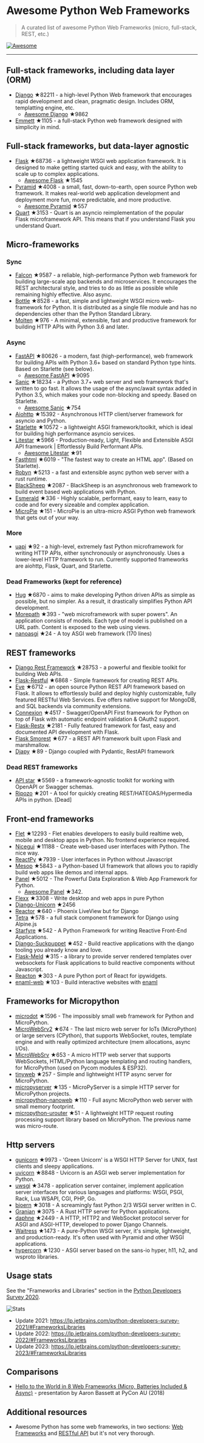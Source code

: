 # Awesome Python Web Frameworks


> A curated list of awesome Python Web Frameworks (micro, full-stack, REST, etc.)


[![Awesome](https://awesome.re/badge.svg)](https://awesome.re)

---

## Full-stack frameworks, including data layer (ORM)


- [Django](https://github.com/django/django) ★82211 - a high-level Python Web framework that encourages rapid development and clean, pragmatic design. Includes ORM, templatting engine, etc.
  - [Awesome Django](https://github.com/wsvincent/awesome-django) ★9862
- [Emmett](https://github.com/emmett-framework/emmett) ★1105 - a full-stack Python web framework designed with simplicity in mind.

## Full-stack frameworks, but data-layer agnostic

- [Flask](https://github.com/pallets/flask) ★68736 - a lightweight WSGI web application framework. It is designed to make getting started quick and easy, with the ability to scale up to complex applications.
  - [Awesome Flask](https://github.com/mjhea0/awesome-flask) ★1545
- [Pyramid](https://github.com/Pylons/pyramid) ★4008 - a small, fast, down-to-earth, open source Python web framework. It makes real-world web application development and deployment more fun, more predictable, and more productive.
  - [Awesome Pyramid](https://github.com/uralbash/awesome-pyramid) ★557
- [Quart](https://github.com/pallets/quart) ★3153 - Quart is an asyncio reimplementation of the popular Flask microframework API. This means that if you understand Flask you understand Quart.

## Micro-frameworks

### Sync

- [Falcon](https://github.com/falconry/falcon) ★9587 - a reliable, high-performance Python web framework for building large-scale app backends and microservices. It encourages the REST architectural style, and tries to do as little as possible while remaining highly effective. Also async.
- [Bottle](https://github.com/bottlepy/bottle) ★8528 - a fast, simple and lightweight WSGI micro web-framework for Python. It is distributed as a single file module and has no dependencies other than the Python Standard Library.
- [Molten](https://github.com/Bogdanp/molten) ★976 - A minimal, extensible, fast and productive framework for building HTTP APIs with Python 3.6 and later.

### Async

- [FastAPI](https://github.com/tiangolo/fastapi) ★80626 - a modern, fast (high-performance), web framework for building APIs with Python 3.6+ based on standard Python type hints. Based on Starlette (see below).
  - [Awesome FastAPI](https://github.com/mjhea0/awesome-fastapi) ★9095
- [Sanic](https://github.com/sanic-org/sanic) ★18234 - a Python 3.7+ web server and web framework that's written to go fast. It allows the usage of the async/await syntax added in Python 3.5, which makes your code non-blocking and speedy. Based on Starlette.
  - [Awesome Sanic](https://github.com/mekicha/awesome-sanic) ★754
- [Aiohttp](https://github.com/aio-libs/aiohttp) ★15392 - Asynchronous HTTP client/server framework for asyncio and Python.
- [Starlette](https://github.com/encode/starlette) ★10572 - a lightweight ASGI framework/toolkit, which is ideal for building high performance asyncio services.
- [Litestar](https://github.com/litestar-org/litestar) ★5966 - Production-ready, Light, Flexible and Extensible ASGI API framework | Effortlessly Build Performant APIs.
  - [Awesome Litestar](https://github.com/litestar-org/awesome-litestar) ★91
- [Fasthtml](https://github.com/AnswerDotAI/fasthtml) ★6019 - "The fastest way to create an HTML app". (Based on Starlette).
- [Robyn](https://github.com/sansyrox/robyn) ★5213 - a fast and extensible async python web server with a rust runtime.
- [BlackSheep](https://github.com/Neoteroi/BlackSheep) ★2087 - BlackSheep is an asynchronous web framework to build event based web applications with Python.
- [Esmerald](https://github.com/dymmond/esmerald) ★336 - Highly scalable, performant, easy to learn, easy to code and for every sizeable and complex application.
- [MicroPie](https://github.com/patx/micropie) ★151 - MicroPie is an ultra-micro ASGI Python web framework that gets out of your way. 


### More

- [uapi](https://github.com/Tinche/uapi) ★92 - a high-level, extremely fast Python microframework for writing HTTP APIs, either synchronously or asynchronously. Uses a lower-level HTTP framework to run. Currently supported frameworks are aiohttp, Flask, Quart, and Starlette.

### Dead Frameworks (kept for reference)

- [Hug](https://github.com/hugapi/hug) ★6870 - aims to make developing Python driven APIs as simple as possible, but no simpler. As a result, it drastically simplifies Python API development.
- [Morepath](https://github.com/morepath/morepath) ★393 - "web microframework with super powers". An application consists of models. Each type of model is published on a URL path. Content is exposed to the web using views.
- [nanoasgi](https://github.com/qweeze/nanoasgi) ★24 - A toy ASGI web framework (170 lines)


## REST frameworks

- [Django Rest Framework](https://github.com/encode/django-rest-framework) ★28753 - a powerful and flexible toolkit for building Web APIs.
- [Flask-Restful](https://github.com/flask-restful/flask-restful) ★6868 - Simple framework for creating REST APIs.
- [Eve](https://github.com/pyeve/eve) ★6712 - an open source Python REST API framework based on Flask. It allows to effortlessly build and deploy highly customizable, fully featured RESTful Web Services. Eve offers native support for MongoDB, and SQL backends via community extensions.
- [Connexion](https://github.com/zalando/connexion) ★4517 - Swagger/OpenAPI First framework for Python on top of Flask with automatic endpoint validation & OAuth2 support.
- [Flask-Restx](https://github.com/python-restx/flask-restx) ★2181 - Fully featured framework for fast, easy and documented API development with Flask.
- [Flask Smorest](https://github.com/marshmallow-code/flask-smorest) ★677 - a REST API framework built upon Flask and marshmallow.
- [Djapy](https://github.com/Bishwas-py/djapy) ★89 - Django coupled with Pydantic, RestAPI framework

### Dead REST frameworks

- [API star](https://github.com/encode/apistar) ★5569 - a framework-agnostic toolkit for working with OpenAPI or Swagger schemas.
- [Ripozo](https://github.com/vertical-knowledge/ripozo) ★201 -  A tool for quickly creating REST/HATEOAS/Hypermedia APIs in python. [Dead]


## Front-end frameworks

- [Flet](https://github.com/flet-dev/flet) ★12293 - Flet enables developers to easily build realtime web, mobile and desktop apps in Python. No frontend experience required.
- [Nicegui](https://github.com/zauberzeug/nicegui) ★11188 - Create web-based user interfaces with Python. The nice way.
- [ReactPy](https://github.com/reactive-python/reactpy) ★7939 - User interfaces in Python without Javascript
- [Mesop](https://github.com/google/mesop) ★5843 - a Python-based UI framework that allows you to rapidly build web apps like demos and internal apps.
- [Panel](https://github.com/holoviz/panel) ★5012 - The Powerful Data Exploration & Web App Framework for Python.
  - [Awesome Panel](https://awesome-panel.org/) ★342.
- [Flexx](https://github.com/flexxui/flexx) ★3308 -  Write desktop and web apps in pure Python
- [Django-Unicorn](https://github.com/adamghill/django-unicorn) ★2456
- [Reactor](https://github.com/edelvalle/reactor) ★640 -  Phoenix LiveView but for Django
- [Tetra](https://github.com/tetra-framework/tetra) ★578 - a full stack component framework for Django using Alpine.js
- [Starfyre](https://github.com/sansyrox/starfyre) ★542 - A Python Framework for writing Reactive Front-End Applications.
- [Django-Suckpuppet](https://github.com/jonathan-s/django-sockpuppet) ★452 - Build reactive applications with the django tooling you already know and love.
- [Flask-Meld](https://github.com/mikeabrahamsen/Flask-Meld) ★315 - a library to provide server rendered templates over websockets for Flask applications to build reactive components without Javascript.
- [Reacton](https://github.com/widgetti/reacton) ★303 - A pure Python port of React for ipywidgets.
- [enaml-web](https://github.com/codelv/enaml-web) ★103 - Build interactive websites with [enaml](https://github.com/nucleic/enaml)

## Frameworks for Micropython

- [microdot](https://github.com/miguelgrinberg/microdot) ★1596 - The impossibly small web framework for Python and MicroPython.
- [MicroWebSrv2](https://github.com/jczic/MicroWebSrv2) ★674 - The last micro web server for IoTs (MicroPython) or large servers (CPython), that supports WebSocket, routes, template engine and with really optimized architecture (mem allocations, async I/Os).
- [MicroWebSrv](https://github.com/jczic/MicroWebSrv) ★653 - A micro HTTP web server that supports WebSockets, HTML/Python language templating and routing handlers, for MicroPython (used on Pycom modules & ESP32).
- [tinyweb](https://github.com/belyalov/tinyweb) ★257 - Simple and lightweight HTTP async server for MicroPython.
- [micropyserver](https://github.com/troublegum/micropyserver) ★135 - MicroPyServer is a simple HTTP server for MicroPython projects.
- [micropython-nanoweb](https://github.com/hugokernel/micropython-nanoweb) ★110 - Full async MicroPython web server with small memory footprint.
- [micropython-urouter](https://github.com/whales-chen/micropython-urouter) ★51 - A lightweight HTTP request routing processing support library based on MicroPython. The previous name was micro-route.

## Http servers

- [gunicorn](https://github.com/benoitc/gunicorn) ★9973 - 'Green Unicorn' is a WSGI HTTP Server for UNIX, fast clients and sleepy applications.
- [uvicorn](https://github.com/encode/uvicorn) ★8848 - Uvicorn is an ASGI web server implementation for Python.
- [uwsgi](https://github.com/unbit/uwsgi) ★3478 - application server container, implement application server interfaces for various languages and platforms: WSGI, PSGI, Rack, Lua WSAPI, CGI, PHP, Go.
- [bjoern](https://github.com/jonashaag/bjoern) ★3018 - A screamingly fast Python 2/3 WSGI server written in C.
- [Granian](https://github.com/emmett-framework/granian) ★3075 - A Rust HTTP server for Python applications.
- [daphne](https://github.com/django/daphne) ★2449 - A HTTP, HTTP2 and WebSocket protocol server for ASGI and ASGI-HTTP, developed to power Django Channels.
- [Waitress](https://github.com/Pylons/waitress) ★1473 - A pure-Python WSGI server, it's simple, lightweight, and production-ready. It's often used with Pyramid and other WSGI applications.
- [hypercorn](https://github.com/pgjones/hypercorn) ★1230 - ASGI server based on the sans-io hyper, h11, h2, and wsproto libraries.

## Usage stats

See the "Frameworks and Libraries" section in the [Python Developers Survey 2020](https://www.jetbrains.com/lp/python-developers-survey-2020/).

![Stats](https://raw.githubusercontent.com/sfermigier/awesome-python-web-frameworks/main/python-web-frameworks-usage.png)

- Update 2021: <https://lp.jetbrains.com/python-developers-survey-2021/#FrameworksLibraries>
- Update 2022: <https://lp.jetbrains.com/python-developers-survey-2022/#FrameworksLibraries>
- Update 2023: <https://lp.jetbrains.com/python-developers-survey-2023/#FrameworksLibraries>


## Comparisons

- [Hello to the World in 8 Web Frameworks (Micro, Batteries Included & Async)](https://noti.st/aaronbassett/lK9Ah7/hello-to-the-world-in-8-web-frameworks-micro-batteries-included-async) - presentation by Aaron Bassett at PyCon AU (2018)


## Additional resources

- Awesome Python has some web frameworks, in two sections: [Web Frameworks](https://github.com/vinta/awesome-python#web-frameworks) and [RESTful API](https://github.com/vinta/awesome-python#restful-api) but it's not very thorough.
